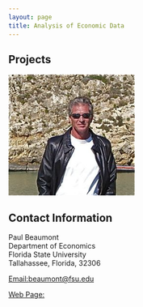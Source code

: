 ```yaml
---
layout: page
title: Analysis of Economic Data
---
```


##  Projects
<a> 
<img src="pmb2.png" alt="pmb" width="250"/>
</a>

## Contact Information 

Paul Beaumont<br/>
Department of Economics<br/>
Florida State University <br/>
Tallahassee, Florida, 32306 <br/>

[Email:beaumont@fsu.edu](mailto:beaumont@fsu.edu)

[Web Page:](https://paulmbeaumont.netlify.app/)